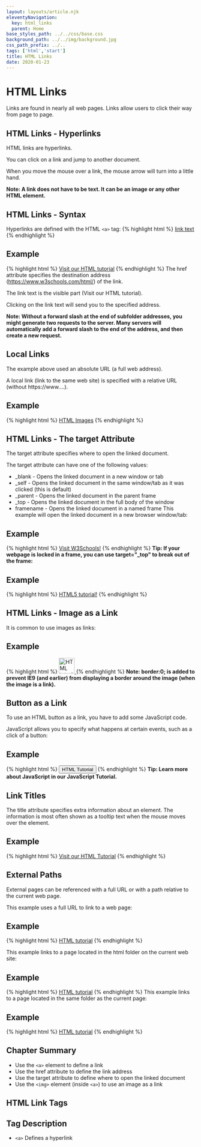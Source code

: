 ```yaml
---
layout: layouts/article.njk
eleventyNavigation:
  key: html_links
  parent: Home
base_styles_path: ../../css/base.css
background_path: ../../img/background.jpg
css_path_prefix: ../..
tags: ['html','start']
title: HTML Links
date: 2020-01-23
---
```

# HTML Links
Links are found in nearly all web pages. Links allow users to click their way from page to page.

## HTML Links - Hyperlinks
HTML links are hyperlinks.

You can click on a link and jump to another document.

When you move the mouse over a link, the mouse arrow will turn into a little hand.

<strong>Note: A link does not have to be text. It can be an image or any other HTML element.</strong>

## HTML Links - Syntax
Hyperlinks are defined with the HTML `<a>` tag:
{% highlight html %}
<a href="url">link text</a>
{% endhighlight %}

## Example
{% highlight html %}
<a href="https://www.w3schools.com/html/">Visit our HTML tutorial</a>
{% endhighlight %}
The href attribute specifies the destination address (https://www.w3schools.com/html/) of the link.

The link text is the visible part (Visit our HTML tutorial).

Clicking on the link text will send you to the specified address.

<strong>Note: Without a forward slash at the end of subfolder addresses, you might generate two requests to the server. Many servers will automatically add a forward slash to the end of the address, and then create a new request.</strong>

## Local Links
The example above used an absolute URL (a full web address).

A local link (link to the same web site) is specified with a relative URL (without https://www....).

## Example
{% highlight html %}
<a href="html_images.asp">HTML Images</a>
{% endhighlight %}

## HTML Links - The target Attribute
The target attribute specifies where to open the linked document.

The target attribute can have one of the following values:

* _blank - Opens the linked document in a new window or tab
* _self - Opens the linked document in the same window/tab as it was clicked (this is default)
* _parent - Opens the linked document in the parent frame
* _top - Opens the linked document in the full body of the window
* framename - Opens the linked document in a named frame
This example will open the linked document in a new browser window/tab:

## Example
{% highlight html %}
<a href="https://www.w3schools.com/" target="_blank">Visit W3Schools!</a>
{% endhighlight %}
<strong>Tip: If your webpage is locked in a frame, you can use target="_top" to break out of the frame:</strong>

## Example
{% highlight html %}
<a href="https://www.w3schools.com/html/" target="_top">HTML5 tutorial!</a>
{% endhighlight %}

## HTML Links - Image as a Link
It is common to use images as links:

## Example
{% highlight html %}
<a href="default.asp">
  <img src="smiley.gif" alt="HTML tutorial" style="width:42px;height:42px;border:0;">
</a>
{% endhighlight %}
<strong>Note: border:0; is added to prevent IE9 (and earlier) from displaying a border around the image (when the image is a link).</strong>

## Button as a Link
To use an HTML button as a link, you have to add some JavaScript code.

JavaScript allows you to specify what happens at certain events, such as a click of a button:

## Example
{% highlight html %}
<button onclick="document.location = 'default.asp'">HTML Tutorial</button>
{% endhighlight %}
<strong>Tip: Learn more about JavaScript in our JavaScript Tutorial.</strong>

## Link Titles
The title attribute specifies extra information about an element. The information is most often shown as a tooltip text when the mouse moves over the element.

## Example
{% highlight html %}
<a href="https://www.w3schools.com/html/" title="Go to W3Schools HTML section">Visit our HTML Tutorial</a>
{% endhighlight %}

## External Paths
External pages can be referenced with a full URL or with a path relative to the current web page.

This example uses a full URL to link to a web page:

## Example
{% highlight html %}
<a href="https://www.w3schools.com/html/default.asp">HTML tutorial</a>
{% endhighlight %}

This example links to a page located in the html folder on the current web site:

## Example
{% highlight html %}
<a href="/html/default.asp">HTML tutorial</a>
{% endhighlight %}
This example links to a page located in the same folder as the current page:

## Example
{% highlight html %}
<a href="default.asp">HTML tutorial</a>
{% endhighlight %}

## Chapter Summary
* Use the `<a>` element to define a link
* Use the href attribute to define the link address
* Use the target attribute to define where to open the linked document
* Use the `<img>` element (inside `<a>`) to use an image as a link

## HTML Link Tags
## Tag	Description
* `<a>`	Defines a hyperlink
